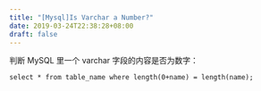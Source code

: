 ```yaml
---
title: "[Mysql]Is Varchar a Number?"
date: 2019-03-24T22:38:28+08:00
draft: false
---
```


判断 MySQL 里一个 varchar 字段的内容是否为数字：

```mysql
select * from table_name where length(0+name) = length(name);
```

